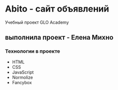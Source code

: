 # Abito - сайт объявлений
Учебный проект GLO Academy

## выполнила проект - Елена Михно

### Технологии в проекте
- HTML
- CSS
- JavaScript
- Normolize
- Fancybox

